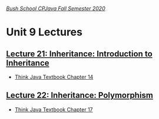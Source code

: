 [_Bush School CPJava Fall Semester 2020_](https://chandrunarayan.github.io/cpjava/)

# Unit 9 Lectures

## [Lecture 21: Inheritance: Introduction to Inheritance](../../lectures/lecture21.pdf)
* [Think Java Textbook Chapter 14](https://books.trinket.io/thinkjava2/chapter14.html)

## [Lecture 22: Inheritance: Polymorphism](../../lectures/lecture22.pdf)
* [Think Java Textbook Chapter 17](https://books.trinket.io/thinkjava2/chapter17.html)

